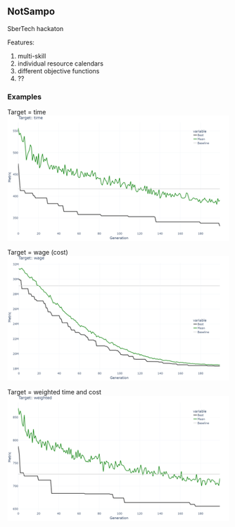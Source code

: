 ## NotSampo
SberTech hackaton

Features:
1. multi-skill
2. individual resource calendars
3. different objective functions
4. ??

### Examples
Target = time
![plot](https://github.com/maximdu/notsampo/blob/main/notsampo/plots/time.png/?raw=true)

Target = wage (cost)
![plot](https://github.com/maximdu/notsampo/blob/main/notsampo/plots/wage.png/?raw=true)

Target = weighted time and cost
![plot](https://github.com/maximdu/notsampo/blob/main/notsampo/plots/weighted.png/?raw=true)
